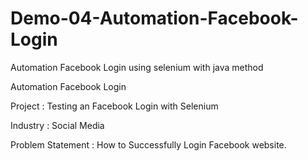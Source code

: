 # Demo-04-Automation-Facebook-Login
Automation Facebook Login using selenium with java method


Automation Facebook Login

Project : Testing an Facebook Login with Selenium

Industry : Social Media

Problem Statement : How to Successfully Login Facebook website.
